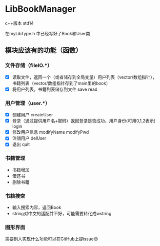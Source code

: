 # LibBookManager

c++版本 std14

在myLibType.h 中已经写好了Book和User类

## 模块应该有的功能（函数）
### 文件存储（fileIO.*）
- [x] 读取文件，返回一个（或者储存到全局变量）用户列表（vector/数组指针），书籍列表（vector/数组指针存到了main里的book）
- [x] 将用户列表，书籍列表储存到文件 save read

### 用户管理（user.*）
- [x] 创建用户 createUser
- [x] 登录（通过提供用户名+密码）返回登录是否成功，用户身份(可用0,1,2表示) login
- [x] 修改用户信息 modifyName modifyPwd
- [x] 注销用户 delUser
- [x] 退出 quit

### 书籍管理
- 书籍增加
- 借还书
- 删除书籍

### 书籍搜索
- 输入搜索内容，返回Book
- string对中文的适配并不好，可能需要转化成wstring

### 图形界面


需要别人实现什么功能可以在GitHub上提issue😊
